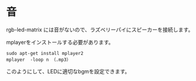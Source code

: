 # 音
rgb-led-matrix には音がないので、ラズベリーパイにスピーカーを接続します。

mplayerをインストールする必要があります。
````
sudo apt-get install mplayer2
mplayer  -loop n （.mp3）
````

このようにして、LEDに適切なbgmを設定できます。
